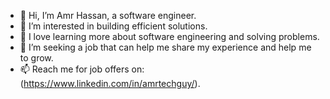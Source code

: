 - 👋 Hi, I’m Amr Hassan, a software engineer.
- 👀 I’m interested in building efficient solutions.
- 🌱 I love learning more about software engineering and solving problems.
- 💞️ I’m seeking a job that can help me share my experience and help me to grow.
- 📫 Reach me for job offers on: (https://www.linkedin.com/in/amrtechguy/).

<!---
amrtechguy/amrtechguy is a ✨ special ✨ repository because its `README.md` (this file) appears on your GitHub profile.
You can click the Preview link to take a look at your changes.
--->
